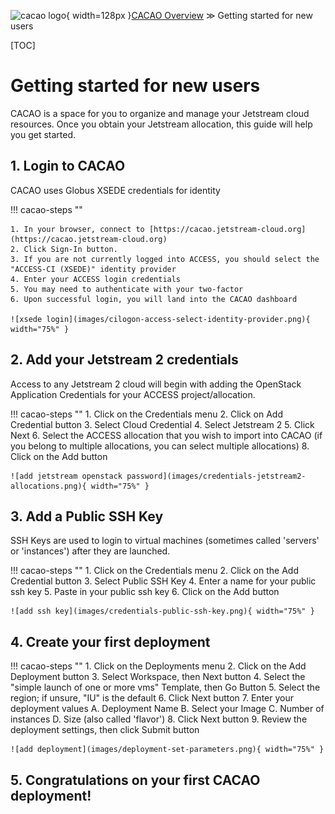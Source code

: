 ![cacao logo](images/cacao-logo.png){ width=128px }[CACAO Overview](overview.md) &gg; Getting started for new users

[TOC]

# Getting started for new users

CACAO is a space for you to organize and manage your Jetstream cloud resources. Once you obtain your Jetstream allocation, this guide will help you get started.

## 1. Login to CACAO

CACAO uses Globus XSEDE credentials for identity

!!! cacao-steps ""

    1. In your browser, connect to [https://cacao.jetstream-cloud.org](https://cacao.jetstream-cloud.org)
    2. Click Sign-In button.
    3. If you are not currently logged into ACCESS, you should select the "ACCESS-CI (XSEDE)" identity provider
    4. Enter your ACCESS login credentials
    5. You may need to authenticate with your two-factor
    6. Upon successful login, you will land into the CACAO dashboard

    ![xsede login](images/cilogon-access-select-identity-provider.png){ width="75%" }

## 2. Add your Jetstream 2 credentials

Access to any Jetstream 2 cloud will begin with adding the OpenStack Application Credentials for your ACCESS project/allocation.

!!! cacao-steps ""
    1. Click on the Credentials menu
    2. Click on Add Credential button
    3. Select Cloud Credential
    4. Select Jetstream 2
    5. Click Next
    6. Select the ACCESS allocation that you wish to import into CACAO (if you belong to multiple allocations, you can select multiple allocations)
    8. Click on the Add button

    ![add jetstream openstack password](images/credentials-jetstream2-allocations.png){ width="75%" }

## 3. Add a Public SSH Key

SSH Keys are used to login to virtual machines (sometimes called 'servers' or 'instances') after they are launched.

!!! cacao-steps ""
    1. Click on the Credentials menu
    2. Click on the Add Credential button
    3. Select Public SSH Key
    4. Enter a name for your public ssh key
    5. Paste in your public ssh key
    6. Click on the Add button

    ![add ssh key](images/credentials-public-ssh-key.png){ width="75%" }

## 4. Create your first deployment

!!! cacao-steps ""
    1. Click on the Deployments menu
    2. Click on the Add Deployment button
    3. Select Workspace, then Next button
    4. Select the "simple launch of one or more vms" Template, then Go Button
    5. Select the region; if unsure, "IU" is the default
    6. Click Next button
    7. Enter your deployment values
       A. Deployment Name
       B. Select your Image
       C. Number of instances
       D. Size (also called 'flavor')
    8. Click Next button
    9. Review the deployment settings, then click Submit button

    ![add deployment](images/deployment-set-parameters.png){ width="75%" }

## 5. Congratulations on your first CACAO deployment!